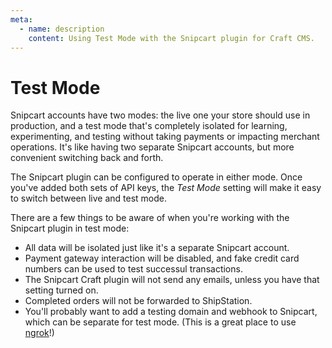```yaml
---
meta:
  - name: description
    content: Using Test Mode with the Snipcart plugin for Craft CMS.
---
```


# Test Mode

Snipcart accounts have two modes: the live one your store should use in production, and a test mode that's completely isolated for learning, experimenting, and testing without taking payments or impacting merchant operations. It's like having two separate Snipcart accounts, but more convenient switching back and forth.

The Snipcart plugin can be configured to operate in either mode. Once you've added both sets of API keys, the _Test Mode_ setting will make it easy to switch between live and test mode.

There are a few things to be aware of when you're working with the Snipcart plugin in test mode:

-   All data will be isolated just like it's a separate Snipcart account.
-   Payment gateway interaction will be disabled, and fake credit card numbers can be used to test successul transactions.
-   The Snipcart Craft plugin will not send any emails, unless you have that setting turned on.
-   Completed orders will not be forwarded to ShipStation.
-   You'll probably want to add a testing domain and webhook to Snipcart, which can be separate for test mode. (This is a great place to use [ngrok](https://ngrok.com/)!)
